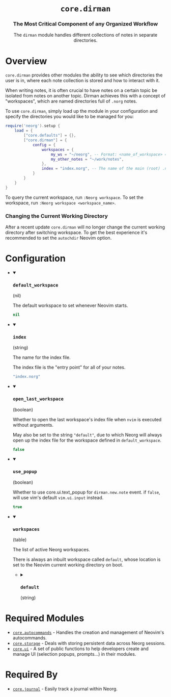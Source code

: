 <div align="center">

# `core.dirman`

### The Most Critical Component of any Organized Workflow

The `dirman` module handles different collections of notes in separate directories.



</div>

# Overview

`core.dirman` provides other modules the ability to see which directories the user is in, where
each note collection is stored and how to interact with it.

When writing notes, it is often crucial to have notes on a certain topic be isolated from notes on another topic.
Dirman achieves this with a concept of "workspaces", which are named directories full of `.norg` notes.

To use `core.dirman`, simply load up the module in your configuration and specify the directories you would like to be managed for you:

```lua
require('neorg').setup {
    load = {
        ["core.defaults"] = {},
        ["core.dirman"] = {
            config = {
                workspaces = {
                    my_ws = "~/neorg", -- Format: <name_of_workspace> = <path_to_workspace_root>
                    my_other_notes = "~/work/notes",
                },
                index = "index.norg", -- The name of the main (root) .norg file
            }
        }
    }
}
```

To query the current workspace, run `:Neorg workspace`. To set the workspace, run `:Neorg workspace <workspace_name>`.

### Changing the Current Working Directory
After a recent update `core.dirman` will no longer change the current working directory after switching
workspace. To get the best experience it's recommended to set the `autochdir` Neovim option.

# Configuration

* <details open>
  
  <summary><h3><code>default_workspace</h3></code> (nil)</summary>
  
  <div>
  
  The default workspace to set whenever Neovim starts.
  
  </div>
  
  ```lua
  nil
  ```
  
  </details>

* <details open>
  
  <summary><h3><code>index</h3></code> (string)</summary>
  
  <div>
  
  The name for the index file.
  
  The index file is the "entry point" for all of your notes.
  
  </div>
  
  ```lua
  "index.norg"
  ```
  
  </details>

* <details open>
  
  <summary><h3><code>open_last_workspace</h3></code> (boolean)</summary>
  
  <div>
  
  Whether to open the last workspace's index file when `nvim` is executed
  without arguments.
  
  May also be set to the string `"default"`, due to which Neorg will always
  open up the index file for the workspace defined in `default_workspace`.
  
  </div>
  
  ```lua
  false
  ```
  
  </details>

* <details open>
  
  <summary><h3><code>use_popup</h3></code> (boolean)</summary>
  
  <div>
  
  Whether to use core.ui.text_popup for `dirman.new.note` event.
  if `false`, will use vim's default `vim.ui.input` instead.
  
  </div>
  
  ```lua
  true
  ```
  
  </details>

* <details open>
  
  <summary><h3><code>workspaces</h3></code> (table)</summary>
  
  <div>
  
  The list of active Neorg workspaces.
  
  There is always an inbuilt workspace called `default`, whose location is
  set to the Neovim current working directory on boot.
  
  </div>
  
  
  * <details>
    
    <summary><h3><code>default</h3></code> (string)</summary>
    
    <br>
    
    ```lua
    vim.fn.getcwd()
    ```
    
    </details>
  
  
  </details>


# Required Modules

- [`core.autocommands`](https://github.com/nvim-neorg/neorg/wiki/Autocommands) - Handles the creation and management of Neovim's autocommands.
- [`core.storage`](https://github.com/nvim-neorg/neorg/wiki/Storage) - Deals with storing persistent data across Neorg sessions.
- [`core.ui`](https://github.com/nvim-neorg/neorg/wiki/Core-UI) - A set of public functions to help developers create and manage UI (selection popups, prompts...) in their modules.

# Required By

- [`core.journal`](https://github.com/nvim-neorg/neorg/wiki/Journal) - Easily track a journal within Neorg.
